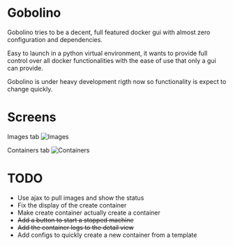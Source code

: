 Gobolino
========


Gobolino tries to be a decent, full featured docker gui with almost zero configuration and dependencies.

Easy to launch in a python virtual environment, it wants to provide full control over all docker functionalities with the ease of use that only a gui can provide.



Gobolino is under heavy development rigth now so functionality is expect to change quickly.



Screens
========

Images tab
![Images](https://raw.github.com/Itxaka/Gobolino/master/images/images.png)


Containers tab
![Containers](https://raw.github.com/Itxaka/Gobolino/master/images/containers.png)



TODO
=====

- Use ajax to pull images and show the status
- Fix the display of the create container
- Make create container actually create a container
- ~~Add a button to start a stopped machine~~
- ~~Add the container logs to the detail view~~
- Add configs to quickly create a new container from a template
